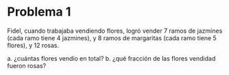 # Problema 1

Fidel, cuando trabajaba vendiendo flores, 
logró vender 7 ramos de jazmines (cada ramo tiene 4 jazmines), 
y 8 ramos de margaritas (cada ramo tiene 5 flores), y
12 rosas.

a. ¿cuántas flores vendío en total?
b. ¿qué fracción de las flores vendidad fueron rosas?


